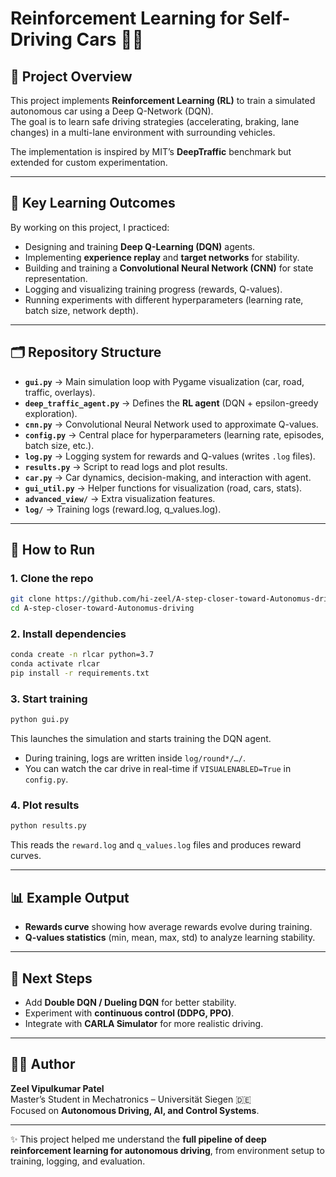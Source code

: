# Reinforcement Learning for Self-Driving Cars 🚗🤖

## 📌 Project Overview
This project implements **Reinforcement Learning (RL)** to train a simulated autonomous car using a Deep Q-Network (DQN).  
The goal is to learn safe driving strategies (accelerating, braking, lane changes) in a multi-lane environment with surrounding vehicles.

The implementation is inspired by MIT’s **DeepTraffic** benchmark but extended for custom experimentation.

---

## 🎯 Key Learning Outcomes
By working on this project, I practiced:
- Designing and training **Deep Q-Learning (DQN)** agents.  
- Implementing **experience replay** and **target networks** for stability.  
- Building and training a **Convolutional Neural Network (CNN)** for state representation.  
- Logging and visualizing training progress (rewards, Q-values).  
- Running experiments with different hyperparameters (learning rate, batch size, network depth).  

---

## 🗂️ Repository Structure

- **`gui.py`** → Main simulation loop with Pygame visualization (car, road, traffic, overlays).  
- **`deep_traffic_agent.py`** → Defines the **RL agent** (DQN + epsilon-greedy exploration).  
- **`cnn.py`** → Convolutional Neural Network used to approximate Q-values.  
- **`config.py`** → Central place for hyperparameters (learning rate, episodes, batch size, etc.).  
- **`log.py`** → Logging system for rewards and Q-values (writes `.log` files).  
- **`results.py`** → Script to read logs and plot results.  
- **`car.py`** → Car dynamics, decision-making, and interaction with agent.  
- **`gui_util.py`** → Helper functions for visualization (road, cars, stats).  
- **`advanced_view/`** → Extra visualization features.  
- **`log/`** → Training logs (reward.log, q_values.log).  

---

## 🚀 How to Run

### 1. Clone the repo
```bash
git clone https://github.com/hi-zeel/A-step-closer-toward-Autonomus-driving.git
cd A-step-closer-toward-Autonomus-driving
```

### 2. Install dependencies
```bash
conda create -n rlcar python=3.7
conda activate rlcar
pip install -r requirements.txt
```

### 3. Start training
```bash
python gui.py
```

This launches the simulation and starts training the DQN agent.  
- During training, logs are written inside `log/round*/…/`.  
- You can watch the car drive in real-time if `VISUALENABLED=True` in `config.py`.  

### 4. Plot results
```bash
python results.py
```

This reads the `reward.log` and `q_values.log` files and produces reward curves.

---

## 📊 Example Output
- **Rewards curve** showing how average rewards evolve during training.  
- **Q-values statistics** (min, mean, max, std) to analyze learning stability.  

---

## 🔮 Next Steps
- Add **Double DQN / Dueling DQN** for better stability.  
- Experiment with **continuous control (DDPG, PPO)**.  
- Integrate with **CARLA Simulator** for more realistic driving.  

---

## 🧑‍🎓 Author
**Zeel Vipulkumar Patel**  
Master’s Student in Mechatronics – Universität Siegen 🇩🇪  
Focused on **Autonomous Driving, AI, and Control Systems**.

---

✨ This project helped me understand the **full pipeline of deep reinforcement learning for autonomous driving**, from environment setup to training, logging, and evaluation.
